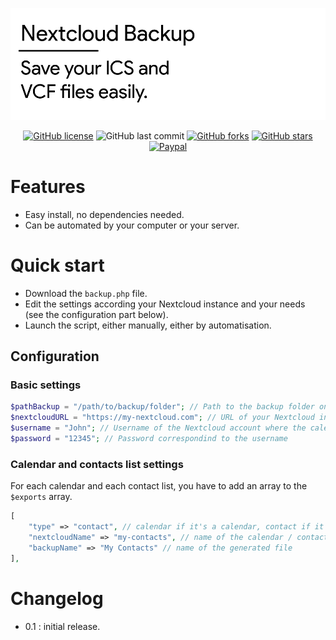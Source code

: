 ![Header](/docs/header.png)

<div align="center">

[![GitHub license](https://img.shields.io/github/license/n-deleforge/nextcloud-backup?style=for-the-badge)](https://github.com/n-deleforge/nextcloud-backup/blob/main/LICENSE)
![GitHub last commit](https://img.shields.io/github/last-commit/n-deleforge/nextcloud-backup?style=for-the-badge)
[![GitHub forks](https://img.shields.io/github/forks/n-deleforge/nextcloud-backup?style=for-the-badge)](https://github.com/n-deleforge/nextcloud-backup/network)
[![GitHub stars](https://img.shields.io/github/stars/n-deleforge/nextcloud-backup?style=for-the-badge)](https://github.com/n-deleforge/nextcloud-backup/stargazers)
[![Paypal](https://img.shields.io/badge/DONATE-PAYPAL.ME-lightgrey?style=for-the-badge)](https://www.paypal.com/paypalme/nicolasdeleforge)

</div>

# Features 

- Easy install, no dependencies needed.
- Can be automated by your computer or your server.

# Quick start

- Download the `backup.php` file.
- Edit the settings according your Nextcloud instance and your needs (see the configuration part below).
- Launch the script, either manually, either by automatisation.

## Configuration

### Basic settings

```PHP
$pathBackup = "/path/to/backup/folder"; // Path to the backup folder on the machine which uses the script
$nextcloudURL = "https://my-nextcloud.com"; // URL of your Nextcloud instance
$username = "John"; // Username of the Nextcloud account where the calendars and contact lists must be backup
$password = "12345"; // Password correspondind to the username
```

### Calendar and contacts list settings
For each calendar and each contact list, you have to add an array to the `$exports` array.

```PHP
[
    "type" => "contact", // calendar if it's a calendar, contact if it's a contact list
    "nextcloudName" => "my-contacts", // name of the calendar / contact list in your Nextcloud instance ~ it can be somethings like : my-contacts
    "backupName" => "My Contacts" // name of the generated file
],
```


# Changelog

- 0.1 : initial release.
